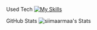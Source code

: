 Used Tech
[![My Skills](https://skillicons.dev/icons?i=aws,gcp,azure,react,vue,flutter&perline=3)](https://skillicons.dev)

GitHub Stats
![siimaarmaa's Stats](https://github-readme-stats.vercel.app/api?username=siimaarmaa&theme=vue-dark&show_icons=true&hide_border=true&count_private=true)